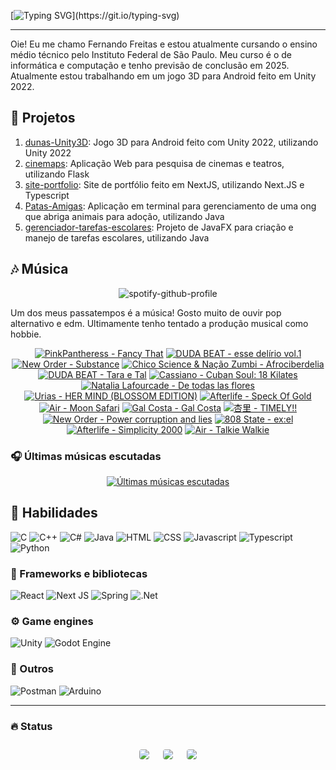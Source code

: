 [![Typing SVG](https://readme-typing-svg.herokuapp.com?font=fira+code&weight=500&size=25&duration=1000&pause=5000&color=EAF707&width=435&lines=Bem+vinda(o)+ao+meu+perfil!)](https://git.io/typing-svg)

---

Oie! Eu me chamo Fernando Freitas e estou atualmente cursando o ensino médio técnico pelo Instituto Federal de São Paulo. Meu curso é o de informática e computação e tenho previsão de conclusão em 2025. Atualmente estou trabalhando em um jogo 3D para Android feito em Unity 2022.

## 🔭 Projetos

1. [dunas-Unity3D](https://github.com/ferr-ffk/dunas-Unity3D): Jogo 3D para Android feito com Unity 2022, utilizando Unity 2022
2. [cinemaps](https://github.com/ferr-ffk/cinemaps): Aplicação Web para pesquisa de cinemas e teatros, utilizando Flask
3. [site-portfolio](https://github.com/ferr-ffk/site-portfolio): Site de portfólio feito em NextJS, utilizando Next.JS e Typescript
4. [Patas-Amigas](https://github.com/SarahSLG/Patas-Amigas): Aplicação em terminal para gerenciamento de uma ong que abriga animais para adoção, utilizando Java
5. [gerenciador-tarefas-escolares](https://github.com/ferr-ffk/gerenciador-tarefas-escolares): Projeto de JavaFX para criação e manejo de tarefas escolares, utilizando Java


## 🎶 Música

<div align="center">

![spotify-github-profile](https://img.shields.io/endpoint?color=blueviolet&url=https://lastfm-last-played.biancarosa.com.br/glass_nx/latest-song?format=shields.io)

</div>

Um dos meus passatempos é a música! Gosto muito de ouvir pop alternativo e edm. Ultimamente tenho tentado a produção musical como hobbie.

<!-- lastfm -->
<p align="center"><a href="https://www.last.fm/music/PinkPantheress/Fancy+That"><img src="https://lastfm.freetls.fastly.net/i/u/64s/1b93da0254fdeec7307cb3f1d1e16cee.png" title="PinkPantheress - Fancy That"></a> <a href="https://www.last.fm/music/DUDA+BEAT/esse+del%C3%ADrio+vol.1"><img src="https://lastfm.freetls.fastly.net/i/u/64s/b81a88675b12a8565a79a8d7305435bd.jpg" title="DUDA BEAT - esse delírio vol.1"></a> <a href="https://www.last.fm/music/New+Order/Substance"><img src="https://lastfm.freetls.fastly.net/i/u/64s/a50955c73be3cb3b0a644d615c06290d.jpg" title="New Order - Substance"></a> <a href="https://www.last.fm/music/Chico+Science+&+Na%C3%A7%C3%A3o+Zumbi/Afrociberdelia"><img src="https://lastfm.freetls.fastly.net/i/u/64s/1ba34a630d1420e5c6d4e8439bb3122f.png" title="Chico Science & Nação Zumbi - Afrociberdelia"></a> <a href="https://www.last.fm/music/DUDA+BEAT/Tara+e+Tal"><img src="https://lastfm.freetls.fastly.net/i/u/64s/bfeca243939c8b340aeff420e96921a1.jpg" title="DUDA BEAT - Tara e Tal"></a> <a href="https://www.last.fm/music/Cassiano/Cuban+Soul:+18+Kilates"><img src="https://lastfm.freetls.fastly.net/i/u/64s/518637e13a850dd8f8879d01a74bdaed.jpg" title="Cassiano - Cuban Soul: 18 Kilates"></a> <a href="https://www.last.fm/music/Natalia+Lafourcade/De+todas+las+flores"><img src="https://lastfm.freetls.fastly.net/i/u/64s/af7d1b7e30bda0a0a2dec160b71e9853.jpg" title="Natalia Lafourcade - De todas las flores"></a> <a href="https://www.last.fm/music/Urias/HER+MIND+(BLOSSOM+EDITION)"><img src="https://lastfm.freetls.fastly.net/i/u/64s/fd7b401fcaba15262d336a62790e0baa.jpg" title="Urias - HER MIND (BLOSSOM EDITION)"></a> <a href="https://www.last.fm/music/Afterlife/Speck+Of+Gold"><img src="https://lastfm.freetls.fastly.net/i/u/64s/118a4361ca30c2f76e359e9b87a1ae3a.png" title="Afterlife - Speck Of Gold"></a> <a href="https://www.last.fm/music/Air/Moon+Safari"><img src="https://lastfm.freetls.fastly.net/i/u/64s/466f8fd2eaf94f5a92d44c63ffc8b33a.jpg" title="Air - Moon Safari"></a> <a href="https://www.last.fm/music/Gal+Costa/Gal+Costa"><img src="https://lastfm.freetls.fastly.net/i/u/64s/b0885219d6a5b14acd5596819e5d6246.png" title="Gal Costa - Gal Costa"></a> <a href="https://www.last.fm/music/%E6%9D%8F%E9%87%8C/TIMELY!!"><img src="https://lastfm.freetls.fastly.net/i/u/64s/a17ca8e7566902dc33efdabdd700637d.jpg" title="杏里 - TIMELY!!"></a> <a href="https://www.last.fm/music/New+Order/Power+corruption+and+lies"><img src="https://lastfm.freetls.fastly.net/i/u/64s/42b6e9443da3aaa73347a632a4bdb315.jpg" title="New Order - Power corruption and lies"></a> <a href="https://www.last.fm/music/808+State/ex:el"><img src="https://lastfm.freetls.fastly.net/i/u/64s/7430c165825d81944acd81fcb383db68.jpg" title="808 State - ex:el"></a> <a href="https://www.last.fm/music/Afterlife/Simplicity+2000"><img src="https://lastfm.freetls.fastly.net/i/u/64s/e18b9bb8f905ae4138b327423bb5c5fd.jpg" title="Afterlife - Simplicity 2000"></a> <a href="https://www.last.fm/music/Air/Talkie+Walkie"><img src="https://lastfm.freetls.fastly.net/i/u/64s/7d739181806d4178805cddc616ed8a33.png" title="Air - Talkie Walkie"></a> </p>

### 🎧 Últimas músicas escutadas

<div align="center">
   
[![Últimas músicas escutadas](https://lastfm-recently-played.vercel.app/api?user=glass_nx&width=500&loved_style=3&loved=true&show_user=header&footer_style=compact_stats)](last.fm/user/glass_nx)

</div>

## 🏃 Habilidades

![C](https://img.shields.io/badge/-C-A8B9CC?logo=c&logoColor=black&style=for-the-badge)
![C++](https://img.shields.io/badge/C++-00599C?style=flat-square&logo=C%2B%2B&logoColor=white)
![C#](https://img.shields.io/badge/c%23-%23239120.svg?style=for-the-badge&logo=csharp&logoColor=white)
![Java](https://img.shields.io/badge/Java-ED8B00?style=for-the-badge&logo=openjdk&logoColor=white)
![HTML](https://img.shields.io/badge/HTML5-E34F26?style=for-the-badge&logo=html5&logoColor=white)
![CSS](https://img.shields.io/badge/CSS3-1572B6?style=for-the-badge&logo=css3&logoColor=white)
![Javascript](https://img.shields.io/badge/JavaScript-F7DF1E?style=for-the-badge&logo=javascript&logoColor=black)
![Typescript](https://shields.io/badge/TypeScript-3178C6?logo=TypeScript&logoColor=FFF&style=flat-square)
![Python](https://img.shields.io/badge/python-3670A0?style=for-the-badge&logo=python&logoColor=ffdd54)

### 🧰 Frameworks e bibliotecas

![React](https://img.shields.io/badge/react-61DAFB?style=for-the-badge&logo=react&logoColor=white)
![Next JS](https://img.shields.io/badge/Next-black?style=for-the-badge&logo=next.js&logoColor=white)
![Spring](https://img.shields.io/badge/spring-%236DB33F.svg?style=for-the-badge&logo=spring&logoColor=white)
![.Net](https://img.shields.io/badge/.NET-5C2D91?style=for-the-badge&logo=.net&logoColor=white)

### ⚙️ Game engines

![Unity](https://img.shields.io/badge/unity-%23000000.svg?style=for-the-badge&logo=unity&logoColor=white)
![Godot Engine](https://img.shields.io/badge/GODOT-%23FFFFFF.svg?style=for-the-badge&logo=godot-engine)

### 🥇 Outros

![Postman](https://img.shields.io/badge/Postman-F6BB43?style=flat-square&logo=Postman&logoColor=white)
![Arduino](https://img.shields.io/badge/-Arduino-00979D?style=for-the-badge&logo=Arduino&logoColor=white)

---

### :fire: Status
   
<div align="center">
  <div style="display: flex; flex-wrap: wrap; justify-content: center; align-items: center;">
  <img src="https://github-profile-summary-cards.vercel.app/api/cards/profile-details?username=ferr-ffk&show_icons=true&theme=dark" style="border: 1px solid white; border-radius: 5px; margin: 10px;">
  <img src="https://github-profile-summary-cards.vercel.app/api/cards/stats?username=ferr-ffk&show_icons=true&theme=dark" style="border: 1px solid white; border-radius: 5px; margin: 10px;">
  <img src="https://github-profile-summary-cards.vercel.app/api/cards/productive-time?username=ferr-ffk&show_icons=true&theme=dark" style="border: 1px solid white; border-radius: 5px; margin: 10px;">
</div>
